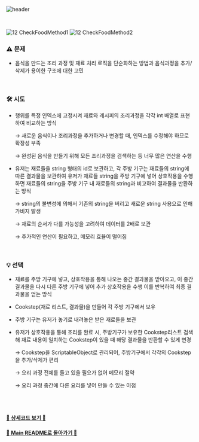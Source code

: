 ![header](https://capsule-render.vercel.app/api?type=cylinder&color=ffd3d3&height=150&section=header&text=Cook%20Step&fontSize=60&fontColor=ECFBFF&animation=fadeIn)

<br>

![12 CheckFoodMethod1](https://github.com/TodangTodang/TodangTodangPublic/assets/62470991/311c847d-daf7-48dd-b1a9-bec06379153f)
![12 CheckFoodMethod2](https://github.com/TodangTodang/TodangTodangPublic/assets/62470991/efe98569-449d-4915-b53d-b979c99112bb)

### ⚠️ 문제
- 음식을 만드는 조리 과정 및 재료 처리 로직을 단순화하는 방법과 음식과정을 추가/삭제가 용이한 구조에 대한 고민

<br>

### 🛠️ 시도
- 행위를 특정 인덱스에 고정시켜 재료와 레시피의 조리과정을 각각 int 배열로 표현하여 비교하는 방식
    
     → 새로운 음식이나 조리과정을 추가하거나 변경할 때, 인덱스를 수정해야 하므로 확장성 부족 
    
    → 완성된 음식을 만들기 위해 모든 조리과정을 검색하는 등 너무 많은 연산을 수행
    
- 유저는 재료들을 string 형태의 id로 보관하고,  각 주방 기구는 재료들의 string에 따른 결과물을 보관하여 유저가 재료들 string을 주방 기구에 넣어 상호작용을 수행하면 재료들의 string을 주방 기구 내 재료들의 string과 비교하여 결과물을 반환하는 방식
    
    → string의 불변성에 의해서 기존의 string을 버리고 새로운 string 사용으로 인해 가비지 발생
    
    → 재료의 순서가 다를 가능성을 고려하여 데이터를 2배로 보관 
    
    → 추가적인 연산이 필요하고, 메모리 효율이 떨어짐 

<br>

### 💡 선택
- 재료를 주방 기구에 넣고, 상호작용을 통해 나오는 중간 결과물을 받아오고, 이 중간 결과물을 다시 다른 주방 기구에 넣어 추가 상호작용을 수행 이를 반복하여 최종 결과물을 얻는 방식
- Cookstep(재료 리스트, 결과물)을 만들어 각 주방 기구에서 보유
- 주방 기구는 유저가 놓기로 내려놓은 받은 재료들을 보관
- 유저가 상호작용을 통해 조리를 완료 시, 주방기구가 보유한 Cookstep리스트 검색해 재료 내용이 일치하는 Cookstep이 있을 때 해당 결과물을 반환할 수 있게 변경
    
    →  Cookstep을 ScriptableObject로 관리되어, 주방기구에서 각각의 Cookstep을 추가/삭제가 편리
    
    → 요리 과정 전체를 들고 있을 필요가 없어 메모리 절약
    
    → 요리 과정 중간에 다른 요리를 넣어 만들 수 있는 이점
    

<br><br>


#### [🐰 상세코드 보기 🐰]()

#### [🌙 Main README로 돌아가기 🌙](/README.md)